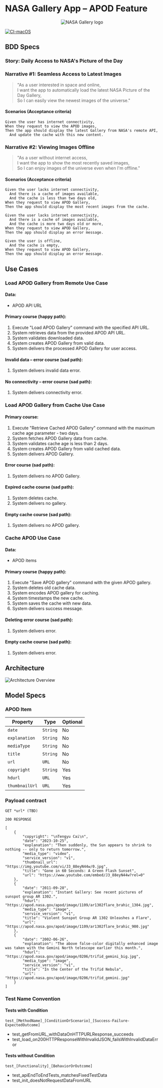 # NASA Gallery App – APOD Feature

<p align="center">
  <img src="Resources/ReadMe-logo.png" alt="NASA Gallery logo">
</p>

[![CI-macOS](https://github.com/igdutra/NASA-Gallery/actions/workflows/CI-macOS.yml/badge.svg)](https://github.com/igdutra/NASA-Gallery/actions/workflows/CI-macOS.yml)

## BDD Specs

### Story: Daily Access to NASA's Picture of the Day

### Narrative #1: Seamless Access to Latest Images

> "As a user interested in space and online,  
I want the app to automatically load the latest NASA Picture of the Day Gallery,  
So I can easily view the newest images of the universe."

#### Scenarios (Acceptance criteria)

```
Given the user has internet connectivity,
When they request to view the APOD images,
Then the app should display the latest Gallery from NASA's remote API,
  And update the cache with this new content.
```

### Narrative #2: Viewing Images Offline

> "As a user without internet access,  
I want the app to show the most recently saved images,  
So I can enjoy images of the universe even when I'm offline."

#### Scenarios (Acceptance criteria)

```
Given the user lacks internet connectivity,
  And there is a cache of images available,
  And the cache is less than two days old,
When they request to view APOD Gallery,
Then the app should display the most recent images from the cache.

Given the user lacks internet connectivity,
  And there is a cache of images available,
  And the cache is more two days old or more,
When they request to view APOD Gallery,
Then the app should display an error message.

Given the user is offline,
  And the cache is empty,
When they request to view APOD Gallery,
Then the app should display an error message.
```


## Use Cases

### Load APOD Gallery from Remote Use Case

#### Data:
- APOD API URL

#### Primary course (happy path):
1. Execute "Load APOD Gallery" command with the specified API URL.
2. System retrieves data from the provided APOD API URL.
3. System validates downloaded data.
4. System creates APOD Gallery from valid data.
5. System delivers the processed APOD Gallery for user access.

#### Invalid data – error course (sad path):
1. System delivers invalid data error.

#### No connectivity – error course (sad path):
1. System delivers connectivity error.

### Load APOD Gallery from Cache Use Case 

#### Primary course:
1. Execute "Retrieve Cached APOD Gallery" command with the maximum cache age parameter - two days.
2. System fetches APOD Gallery data from cache.
3. System validates cache age is less than 2 days.
4. System creates APOD Gallery from valid cached data.
5. System delivers APOD Gallery.

#### Error course (sad path):
1. System delivers no APOD Gallery.

#### Expired cache course (sad path): 
1. System deletes cache.
2. System delivers no gallery.

#### Empty cache course (sad path): 
1. System delivers no APOD gallery.

### Cache APOD Use Case

#### Data:
- APOD items

#### Primary course (happy path):
1. Execute "Save APOD gallery" command with the given APOD gallery.
2. System deletes old cache data.
3. System encodes APOD gallery for caching.
4. System timestamps the new cache.
5. System saves the cache with new data.
6. System delivers success message.

#### Deleting error course (sad path): 
1. System delivers error.

#### Empty cache course (sad path): 
1. System delivers error.


## Architecture

![Architecture Overview](Architecture_Overview.png)

## Model Specs

### APOD Item

| Property        | Type                | Optional |
|-----------------|---------------------|----------|
| `date`          | `String`            | No       |
| `explanation`   | `String`            | No       |
| `mediaType`     | `String`            | No       |
| `title`         | `String`            | No       |
| `url`           | `URL`               | No       |
| `copyright`     | `String`            | Yes      |
| `hdurl`         | `URL`               | Yes      |
| `thumbnailUrl`  | `URL`               | Yes      |

### Payload contract

```
GET *url* (TBD)

200 RESPONSE

[
    {
        "copyright": "\nTengyu Cai\n",
        "date": "2023-10-25",
        "explanation": "Then suddenly, the Sun appears to shrink to nothing -- only to return tomorrow.",
        "media_type": "video",
        "service_version": "v1",
        "thumbnail_url": "https://img.youtube.com/vi/J3_88eyN44w/0.jpg", 
        "title": "Gone in 60 Seconds: A Green Flash Sunset",
        "url": "https://www.youtube.com/embed/J3_88eyN44w?rel=0"
    },
    {
        "date": "2011-09-28",
        "explanation": "Instant Gallery: See recent pictures of sunspot group AR 1302.",
        "hdurl": "https://apod.nasa.gov/apod/image/1109/ar1302flare_brahic_1304.jpg",
        "media_type": "image",
        "service_version": "v1",
        "title": "Violent Sunspot Group AR 1302 Unleashes a Flare",
        "url": "https://apod.nasa.gov/apod/image/1109/ar1302flare_brahic_900.jpg"
    },
    {
        "date": "2002-06-26",
        "explanation": "The above false-color digitally enhanced image was taken with the Gemini North telescope earlier this month.",
        "hdurl": "https://apod.nasa.gov/apod/image/0206/trifid_gemini_big.jpg",
        "media_type": "image",
        "service_version": "v1",
        "title": "In the Center of the Trifid Nebula",
        "url": "https://apod.nasa.gov/apod/image/0206/trifid_gemini.jpg"
    }
]
```

### Test Name Convention

#### Tests with Condition
```test_[MethodName]_[ConditionOrScenario]_[Success-Failure-ExpectedOutcome]```   
* test_getFromURL_withDataOnHTTPURLResponse_succeeds
* test_load_on200HTTPResponseWithInvalidJSON_failsWithInvalidDataError

#### Tests without Condition
```test_[Functionality]_[BehaviorOrOutcome]```
* test_apiEndToEndTests_matchesFixedTestData
* test_init_doesNotRequestDataFromURL